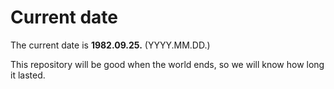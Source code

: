 # Current date

The current date is **1982.09.25.** (YYYY.MM.DD.)

This repository will be good when the world ends, so we will know how long it lasted.